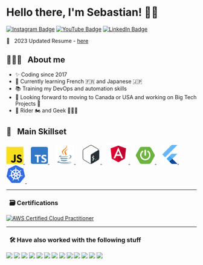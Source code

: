 # Hello there, I'm Sebastian! ✌🏻

[![Instagram Badge](https://img.shields.io/badge/Instagram-Profile?style=flat&logo=instagram&color=E1306C&logoColor=white)](https://www.instagram.com/justnotherdev)
[![YouTube Badge](https://img.shields.io/badge/YouTube-Profile?style=flat&logo=instagram&color=F80000&logoColor=white)](https://www.youtube.com/channel/UC9bBsYILkNzEDXy7Tj3ixJg)
[![LinkedIn Badge](https://img.shields.io/badge/LinkedIn-Profile?style=flat&logo=instagram&color=0e76a8&logoColor=white)](https://www.linkedin.com/in/justanotherdev/)
 

📇 &nbsp; 2023 Updated Resume -  [here](https://github.com/justnotherdev/justnotherdev/blob/main/resume.pdf)


## 🧑🏻‍💻 &nbsp; About me

- ✨ Coding since 2017
- 🌱 Currently learning French 🇫🇷 and Japanese 🇯🇵
- 📚 Training my DevOps and automation skills
- 🎯 Looking forward to moving to Canada or USA and working on Big Tech Projects 🚀
- 🎲 Rider 🏍️ and Geek 🧙🏻‍♂️


## 🧰 &nbsp; Main Skillset

<a href="https://developer.mozilla.org/es/docs/Web/JavaScript">
  <img width="45" title="Javascript" alt="Javascript Logo" src="https://raw.githubusercontent.com/justnotherdev/justnotherdev/master/assets/javascript-logo.svg">
</a> &#xa0; &#xa0;

<a href="https://www.typescriptlang.org">
  <img width="45" title="Typescript" alt="Typescript Logo" src="https://raw.githubusercontent.com/justnotherdev/justnotherdev/master/assets/typescript-logo.svg">
</a> &#xa0; &#xa0;

<a href="https://www.java.com">
  <img width="50" title="Java" alt="Java Logo" src="https://raw.githubusercontent.com/justnotherdev/justnotherdev/master/assets/java-logo.svg">
</a> &#xa0; &#xa0;

<a href="https://www.gnu.org/software/bash/">
  <img width="50" title="Bash" alt="Bash Logo" src="https://raw.githubusercontent.com/justnotherdev/justnotherdev/master/assets/bash-logo.svg">
</a> &#xa0; &#xa0;

<a href="https://angularjs.org">
  <img width="55" title="AngularJS" alt="AngularJS Logo" src="https://raw.githubusercontent.com/justnotherdev/justnotherdev/master/assets/angularjs-logo.svg">
</a> &#xa0; &#xa0;

<a href="https://spring.io/projects/spring-boot">
  <img width="50" title="Spring Boot" alt="Spring Boot Logo" src="https://raw.githubusercontent.com/justnotherdev/justnotherdev/master/assets/spring-boot-logo.svg">
</a> &#xa0; &#xa0;

<a href="https://flutter.dev">
  <img width="40" title="Flutter" alt="Flutter Logo" src="https://raw.githubusercontent.com/justnotherdev/justnotherdev/master/assets/flutter-logo.svg">
</a> &#xa0; &#xa0;
  
<a href="https://kubernetes.io">
  <img  width="50" title="Kubernetes" alt="Kubernetes Logo" src="https://raw.githubusercontent.com/justnotherdev/justnotherdev/master/assets/kubernetes-logo.svg">
</a> &#xa0; &#xa0;

---

### &nbsp; 🗃️ Certifications  

<!--START_SECTION:badges-->
[![AWS Certified Cloud Practitioner](https://images.credly.com/size/110x110/images/00634f82-b07f-4bbd-a6bb-53de397fc3a6/image.png)](http://www.credly.com/badges/90c9f629-a8a5-4b20-a9d4-2e565f2899bc "AWS Certified Cloud Practitioner")
<!--END_SECTION:badges-->


---

### &nbsp; 🛠️ Have also worked with the following stuff

<p>  
  <img src="https://img.shields.io/badge/Python-444444?logo=python&style=for-the-badge" />
  <img src="https://img.shields.io/badge/Kotlin-444444?logo=kotlin&style=for-the-badge" />
  <img src="https://img.shields.io/badge/Node.JS-444444?logo=node.js&style=for-the-badge" />
  <img src="https://img.shields.io/badge/React-444444?logo=react&style=for-the-badge" />
  <img src="https://img.shields.io/badge/Android-444444?logo=android&style=for-the-badge" />
  <img src="https://img.shields.io/badge/iOS-444444?logo=ios&style=for-the-badge" />
  <img src="https://img.shields.io/badge/Firebase-444444?logo=firebase&style=for-the-badge" />
  <img src="https://img.shields.io/badge/AWS-444444?logo=amazon-aws&style=for-the-badge" />
  <img src="https://img.shields.io/badge/SAP BTP-444444?logo=sap&style=for-the-badge" />
  <img src="https://img.shields.io/badge/Docker-444444?logo=docker&style=for-the-badge" />
  <img src="https://img.shields.io/badge/Jenkins-444444?logo=jenkins&style=for-the-badge" />
  <img src="https://img.shields.io/badge/Apache Maven-444444?logo=apache-maven&style=for-the-badge" />
  <img src="https://img.shields.io/badge/Selenium-444444?logo=selenium&style=for-the-badge" />
</p>



<!--
### Github Stats

<div style="display: flex; justify-content: space-between; max-width: 400px; margin: 0 auto; background: #A0C5E8; padding: 10px 0;">
  <span style="width: 50px;height: 50px; background: black; ">
    <img align="center" src="https://github-readme-stats.vercel.app/api?username=justnotherdev&theme=dark&custom_title=Sebastian's+GitHub+Stats&show_icons=true&hide=prs" />
  </span>
  <span style="width: 50px;height: 50px; background: black; ">
    <img align="center" src="https://github-readme-stats.vercel.app/api/top-langs/?username=justnotherdev&theme=dark&layout=compact" />
  </span>
</div>



Here are some ideas to get you started:

- 🔭 I’m currently working on ...
- 🌱 I’m currently learning ...
- 👯 I’m looking to collaborate on ...
- 🤔 I’m looking for help with ...
- 💬 Ask me about ...
- 📫 How to reach me: ...
- 😄 Pronouns: ...
- ⚡ Fun fact: ...
-->
